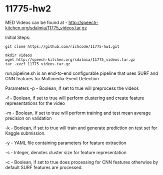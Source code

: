 # 11775-hw2

MED Videos can be found at - http://speech-kitchen.org/sdalmia/11775_videos.tar.gz

Initial Steps: 
```
git clone https://github.com/richcode/11775-hw1.git

mkdir videos
wget http://speech-kitchen.org/sdalmia/11775_videos.tar.gz
tar -xvzf 11775_videos.tar.gz
```

run.pipeline.sh is an end-to-end configurable pipeline that uses SURF and CNN features
for Multimedia-Event Detection


Parameters
-p - Boolean, if set to true will preprocess the videos

-f - Boolean, if set to true will perform clustering and create feature representations for the video

-m - Boolean, if set to true will perform training and test mean average precision on validation

-k - Boolean, if set to true will train and generate prediction on test set for Kaggle submission.

-y - YAML file containing parameters for feature extraction

-s - Integer, denotes cluster size for feature representation

-c - Boolean, if set to true does processing for CNN features otherwise by default SURF features are
processed.
 
